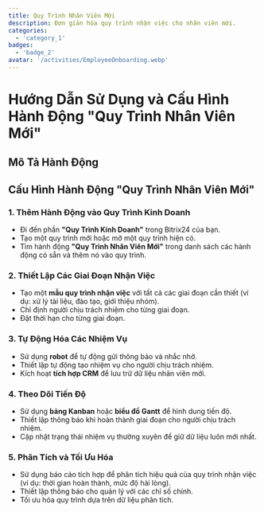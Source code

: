 ```yaml
---
title: Quy Trình Nhân Viên Mới
description: Đơn giản hóa quy trình nhận việc cho nhân viên mới.
categories: 
  - 'category_1'
badges: 
  - 'badge_2'
avatar: '/activities/EmployeeOnboarding.webp'
---
```

# Hướng Dẫn Sử Dụng và Cấu Hình Hành Động "Quy Trình Nhân Viên Mới"

## Mô Tả Hành Động

## **Cấu Hình Hành Động "Quy Trình Nhân Viên Mới"**

### 1. Thêm Hành Động vào Quy Trình Kinh Doanh
- Đi đến phần **"Quy Trình Kinh Doanh"** trong Bitrix24 của bạn.
- Tạo một quy trình mới hoặc mở một quy trình hiện có.
- Tìm hành động **"Quy Trình Nhân Viên Mới"** trong danh sách các hành động có sẵn và thêm nó vào quy trình.

### 2. Thiết Lập Các Giai Đoạn Nhận Việc
- Tạo một **mẫu quy trình nhận việc** với tất cả các giai đoạn cần thiết (ví dụ: xử lý tài liệu, đào tạo, giới thiệu nhóm).
- Chỉ định người chịu trách nhiệm cho từng giai đoạn.
- Đặt thời hạn cho từng giai đoạn.

### 3. Tự Động Hóa Các Nhiệm Vụ
- Sử dụng **robot** để tự động gửi thông báo và nhắc nhở.
- Thiết lập tự động tạo nhiệm vụ cho người chịu trách nhiệm.
- Kích hoạt **tích hợp CRM** để lưu trữ dữ liệu nhân viên mới.

### 4. Theo Dõi Tiến Độ
- Sử dụng **bảng Kanban** hoặc **biểu đồ Gantt** để hình dung tiến độ.
- Thiết lập thông báo khi hoàn thành giai đoạn cho người chịu trách nhiệm.
- Cập nhật trạng thái nhiệm vụ thường xuyên để giữ dữ liệu luôn mới nhất.

### 5. Phân Tích và Tối Ưu Hóa
- Sử dụng báo cáo tích hợp để phân tích hiệu quả của quy trình nhận việc (ví dụ: thời gian hoàn thành, mức độ hài lòng).
- Thiết lập thông báo cho quản lý với các chỉ số chính.
- Tối ưu hóa quy trình dựa trên dữ liệu phân tích.